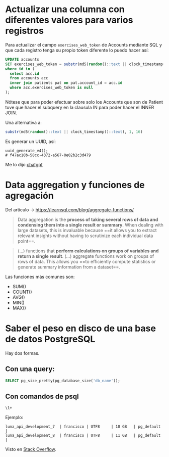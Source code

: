 # Actualizar una columna con diferentes valores para varios registros

Para actualizar el campo `exercises_web_token` de Accounts mediante SQL y que cada registro tenga su propio token diferente lo puedo hacer así:

```sql
UPDATE accounts
SET exercises_web_token = substr(md5(random()::text || clock_timestamp()::text), 1, 16)
where id in (
  select acc.id
  from accounts acc
  inner join patients pat on pat.account_id = acc.id
  where acc.exercises_web_token is null
);
```

Nótese que para poder efectuar sobre solo los Accounts que son de Patient tuve que hacer el subquery en la clausula IN para poder hacer el INNER JOIN.

Una alternativa a:
```sql
substr(md5(random()::text || clock_timestamp()::text), 1, 16)
```

Es generar un UUID, así:
```
uuid_generate_v4();
# f47ac10b-58cc-4372-a567-0e02b2c3d479
```

Me lo dijo [chatgpt](https://chat.openai.com/share/461bc1de-a0f0-4815-898f-7d92fe35e40c)

# Data aggregation y funciones de agregación

Del artículo -> https://learnsql.com/blog/aggregate-functions/

> Data aggregation is the **process of taking several rows of data and condensing them into a single result or summary**. When dealing with large datasets, this is invaluable because ==it allows you to extract relevant insights without having to scrutinize each individual data point==.

> (...) functions that **perform calculations on groups of variables and return a single result**. (...) aggregate functions work on groups of rows of data. This allows you ==to efficiently compute statistics or generate summary information from a dataset==.

Las funciones más comunes son:

- SUM()
- COUNT()
- AVG()
- MIN()
- MAX()

# Saber el peso en disco de una base de datos PostgreSQL

Hay dos formas.

## Con una query:

```sql
SELECT pg_size_pretty(pg_database_size('db_name'));
```


## Con comandos de psql

```
\l+
```

Ejemplo:
```
luna_api_development_7  | francisco | UTF8     | 10 GB   | pg_default |
luna_api_development_8  | francisco | UTF8     | 11 GB   | pg_default |
```

Visto en [Stack Overflow](https://stackoverflow.com/questions/14346371/postgresql-find-total-disk-space-used-by-a-database).